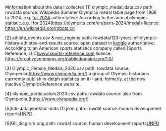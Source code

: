 #Information about the data I collected
[1] olympic_medal_data.csv
path: rowdata
source:  Wikipedia Summer Olympics medal table page from 1869 to 2024. e.g. [for 2024](https://en.wikipedia.org/wiki/2024_Summer_Olympics_medal_table#Medal_table)
authoritative:  According to the annual olympics statistic.e.g. [for 2024]https://olympics.com/en/paris-2024/medals
licence: https://en.wikipedia.org/robots.txt


[2] athlete_events.csv & noc_regions
path: rowdata/120-years-of-olympic-history-athletes-and-results
source:  open dataset in [kaggle](https://www.kaggle.com/datasets/heesoo37/120-years-of-olympic-history-athletes-and-results)
authoritative:  According to  an  American sports statistics company called [Sports Reference, LLC]www.sports-reference.com 
licence:  https://creativecommons.org/publicdomain/zero/1.0/

[3] Olympic_Female_Medals_2020.csv
path: rowdata
source: Olympedia(https://www.olympedia.org/) a group of Olympic historians currrently publish in-detph statistics on it-- and, formerly, at the now inactive OlympicsReference website.

[4] olympic_participators2020.csv
path: rowdata
source: also from Olympedia.(https://www.olympedia.org/)

[5]hdr-data.json&hdr-data (1).json
path: rowdat
source:  human development reports[UNPD](https://hdr.undp.org/data-center/thematic-composite-indices/gender-inequality-index#/indicies/GII)

[6]GII_diagram.png
path: rowdat
source:  human development reports[UNPD](https://hdr.undp.org/data-center/thematic-composite-indices/gender-inequality-index#/indicies/GII)
